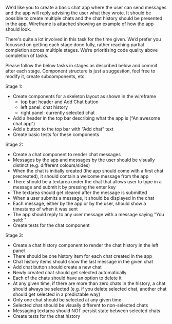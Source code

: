 We'd like you to create a basic chat app where the user can send messages and the app will reply advising the user what they wrote. It should be possible to create multiple chats and the chat history should be presented in the app. Wireframe is attached showing an example of how the app should look.
 
There's quite a lot involved in this task for the time given. We’d prefer you focussed on getting each stage done fully, rather reaching partial completion across multiple stages. We’re prioritising code quality above completion of tasks.
 
Please follow the below tasks in stages as described below and commit after each stage. Component structure is just a suggestion, feel free to modify it, create subcomponents, etc.
 
Stage 1:
- Create components for a skeleton layout as shown in the wireframe
  - top bar: header and Add Chat button
  - left panel: chat history
  - right panel: currently selected chat
- Add a header in the top bar describing what the app is (“An awesome chat app”)
- Add a button to the top bar with “Add chat” text
- Create basic tests for these components
 
Stage 2:
- Create a chat component to render chat messages
- Messages by the app and messages by the user should be visually distinct (e.g. different colours/sides)
- When the chat is initially created (the app should come with a first chat precreated), it should contain a welcome message from the app
- There should be a textarea under the chat that allows user to type in a message and submit it by pressing the enter key
- The textarea should get cleared after the message is submitted
- When a user submits a message, it should be displayed in the chat
- Each message, either by the app or by the user, should show a timestamp of when it was sent
- The app should reply to any user message with a message saying "You said: <user message>"
- Create tests for the chat component
 
Stage 3:
- Create a chat history component to render the chat history in the left panel
- There should be one history item for each chat created in the app
- Chat history items should show the last message in the given chat
- Add chat button should create a new chat
- Newly created chat should get selected automatically
- Each of the chats should have an option to delete it
- At any given time, if there are more than zero chats in the history, a chat should always be selected (e.g. if you delete selected chat, another chat should get selected in a predictable way)
- Only one chat should be selected at any given time
- Selected chat should be visually different to non-selected chats
- Messaging textarea should NOT persist state between selected chats
- Create tests for the chat history
